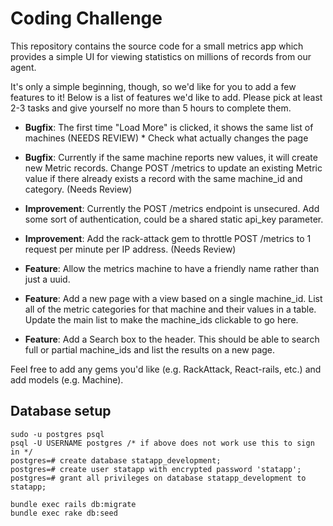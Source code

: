Coding Challenge
====

This repository contains the source code for a small metrics app which provides a simple UI for viewing statistics on millions of records from our agent.

It's only a simple beginning, though, so we'd like for you to add a few features to it! Below is a list of features we'd like to add. Please pick at least 2-3 tasks and give yourself no more than 5 hours to complete them.

- **Bugfix**: The first time "Load More" is clicked, it shows the same list of machines (NEEDS REVIEW) * Check what actually changes the page 

- **Bugfix**: Currently if the same machine reports new values, it will create new Metric records. Change POST /metrics to update an existing Metric value if there already exists a record with the same machine_id and category. (Needs Review)

<!-- ** I created the check in the create method, but I feel that their should be a seperate method for update.  -->


- **Improvement**: Currently the POST /metrics endpoint is unsecured. Add some sort of authentication, could be a shared static api_key parameter.


- **Improvement**: Add the rack-attack gem to throttle POST /metrics to 1 request per minute per IP address. (Needs Review)

<!-- Rack attack installed, initializer created and configuration to throttle based on specs above complete ---> 

- **Feature**: Allow the metrics machine to have a friendly name rather than just a uuid.


- **Feature**: Add a new page with a view based on a single machine_id. List all of the metric categories for that machine and their values in a table. Update the main list to make the machine_ids clickable to go here.


- **Feature**: Add a Search box to the header. This should be able to search full or partial machine_ids and list the results on a new page.

Feel free to add any gems you'd like (e.g. RackAttack, React-rails, etc.) and add models (e.g. Machine).

Database setup
-----
```
sudo -u postgres psql
psql -U USERNAME postgres /* if above does not work use this to sign in */
postgres=# create database statapp_development;
postgres=# create user statapp with encrypted password 'statapp';
postgres=# grant all privileges on database statapp_development to statapp;
```
```
bundle exec rails db:migrate
bundle exec rake db:seed
```
